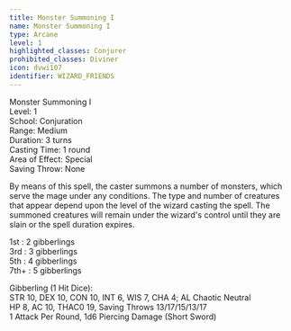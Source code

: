 ```yaml
---
title: Monster Summoning I
name: Monster Summoning I
type: Arcane
level: 1
highlighted_classes: Conjurer
prohibited_classes: Diviner
icon: dvwi107
identifier: WIZARD_FRIENDS
---
```

Monster Summoning I  
Level: 1  
School: Conjuration  
Range: Medium  
Duration: 3 turns  
Casting Time: 1 round  
Area of Effect: Special  
Saving Throw: None  
  
By means of this spell, the caster summons a number of monsters, which serve the mage under any conditions. The type and number of creatures that appear depend upon the level of the wizard casting the spell. The summoned creatures will remain under the wizard's control until they are slain or the spell duration expires.  
  
1st : 2 gibberlings  
3rd : 3 gibberlings  
5th : 4 gibberlings  
7th+ : 5 gibberlings  
  
Gibberling (1 Hit Dice):  
STR 10, DEX 10, CON 10, INT 6, WIS 7, CHA 4;  AL Chaotic Neutral  
HP 8, AC 10, THAC0 19, Saving Throws 13/17/15/13/17  
1 Attack Per Round, 1d6 Piercing Damage (Short Sword)  
